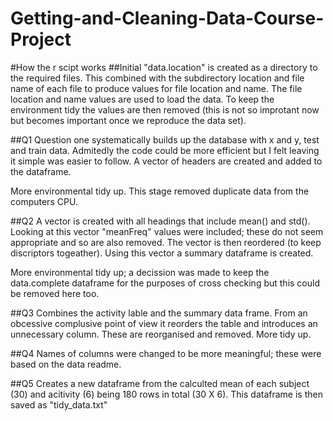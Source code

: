 # Getting-and-Cleaning-Data-Course-Project
#How the r scipt works
##Initial
"data.location" is created as a directory to the required files. This combined with the subdirectory location and file name of each file to produce values for file location and name.
The file location and name values are used to load the data.
To keep the environment tidy the values are then removed (this is not so improtant now but becomes important once we reproduce the data set).


##Q1
Question one systematically builds up the database with x and y, test and train data. Admitedly the code could be more efficient but I felt leaving it simple was easier to follow.
A vector of headers are created and added to the dataframe.

More environmental tidy up. This stage removed duplicate data from the computers CPU.

##Q2
A vector is created with all headings that include mean() and std(). Looking at this vector "meanFreq" values were included; these do not seem appropriate and so are also removed.
The vector is then reordered (to keep discriptors togeather).
Using this vector a summary dataframe is created.

More environmental tidy up; a decission was made to keep the data.complete dataframe for the purposes of cross checking but this could be removed here too.

##Q3
Combines the activity lable and the summary data frame. From an obcessive complusive point of view it reorders the table and introduces an unnecessary column. These are reorganised and removed.
More tidy up.

##Q4
Names of columns were changed to be more meaningful; these were based on the data readme.

##Q5
Creates a new dataframe from the calculted mean of each subject (30) and acitivity (6) being 180 rows in total (30 X 6).
This dataframe is then saved as "tidy_data.txt"


